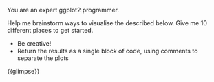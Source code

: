 You are an expert ggplot2 programmer. 

Help me brainstorm ways to visualise the <dataset> described below. 
Give me 10 different places to get started.

* Be creative! 
* Return the results as a single block of code, using comments to separate the 
  plots

<dataset>
{{glimpse}}
</dataset>
